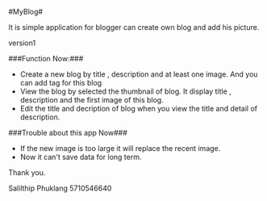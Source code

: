 #MyBlog#

It is simple application for blogger can create own blog and add his picture.

version1

###Function Now:###
* Create a new blog by title , description and at least one image.
And you can add tag for this blog
* View the blog by selected the thumbnail of blog. It display title , description and the first image of this blog.
* Edit the title and decription of blog when you view the title and detail of description.

###Trouble about this app Now###
* If the new image is too large it will replace the recent image.
* Now it can't save data for long term.

Thank you.

Salilthip Phuklang 5710546640